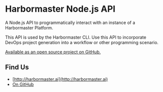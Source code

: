 # Harbormaster Node.js API

A Node.js API to programmatically interact with an instance of a Harbormaster Platform.

This API is used by the Harbormaster CLI.  Use this API to incorporate DevOps project generation into a workflow or other programming scenario.

[Available as an open source project on GitHub.](https://github.com/Harbormaster-AI/nodejs.api)

## Find Us

* [http://harbormaster.ai](http://harbormaster.ai)
* [On GitHub](https://github.com/Harbormaster-AI)


